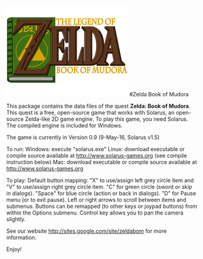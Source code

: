 ![Zelda Book of Mudora logo](title_logo.png)
#Zelda Book of Mudora

This package contains the data files of the quest **Zelda: Book of Mudora**.
This quest is a free, open-source game that works with Solarus,
an open-source Zelda-like 2D game engine.
To play this game, you need Solarus. The compiled engine is included for Windows.

The game is currently in Version 0.9 (9-May-16, Solarus v1.5)

To run:
  Windows: execute "solarus.exe"
  Linux: download executable or compile source available at http://www.solarus-games.org (see compile instruction below)
  Mac: download executable or compile source available at http://www.solarus-games.org

To play: Default button mapping:
  "X" to use/assign left grey circle item and "V" to use/assign right grey circle item.
  "C" for green circle (sword or skip in dialogs).
  "Space" for blue circle (action or back in dialogs).
  "D" for Pause menu (or to exit pause). Left or right arrows to scroll between items and submenus.
  Buttons can be remapped (to other keys or joypad buttons) from within the Options submenu.
  Control key allows you to pan the camera slightly.

See our website http://sites.google.com/site/zeldabom for more information.

Enjoy!